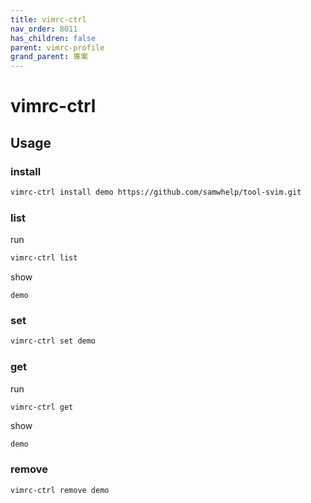 ```yaml
---
title: vimrc-ctrl
nav_order: 8011
has_children: false
parent: vimrc-profile
grand_parent: 專案
---
```


# vimrc-ctrl


## Usage

### install

``` sh
vimrc-ctrl install demo https://github.com/samwhelp/tool-svim.git
```

### list

run

``` sh
vimrc-ctrl list
```

show

```
demo
```

### set

``` sh
vimrc-ctrl set demo
```


### get

run

``` sh
vimrc-ctrl get
```

show

```
demo
```

### remove

``` sh
vimrc-ctrl remove demo
```
